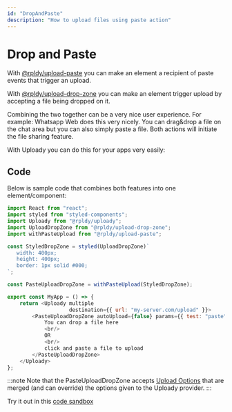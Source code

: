 ```yaml
---
id: "DropAndPaste"
description: "How to upload files using paste action"
---
```


# Drop and Paste

With [@rpldy/upload-paste](../../packages/rpldy-upload-paste) you can make an element a 
recipient of paste events that trigger an upload.

With [@rpldy/upload-drop-zone](../../packages/rpldy-upload-drop-zone) you can make an element trigger upload by 
accepting a file being dropped on it.

Combining the two together can be a very nice user experience. For example: Whatsapp Web does this very nicely.
You can drag&drop a file on the chat area but you can also simply paste a file. Both actions will initiate the file sharing feature.

With Uploady you can do this for your apps very easily:

## Code

Below is sample code that combines both features into one element/component:

```javascript
import React from "react";
import styled from "styled-components";
import Uploady from "@rpldy/uploady";
import UploadDropZone from "@rpldy/upload-drop-zone";
import withPasteUpload from "@rpldy/upload-paste";

const StyledDropZone = styled(UploadDropZone)`
   width: 400px;
   height: 400px;
   border: 1px solid #000;
`;

const PasteUploadDropZone = withPasteUpload(StyledDropZone);

export const MyApp = () => {
    return <Uploady multiple
                    destination={{ url: "my-server.com/upload" }}>
        <PasteUploadDropZone autoUpload={false} params={{ test: "paste" }}>
            You can drop a file here
            <br/>
            OR
            <br/>
            click and paste a file to upload
        </PasteUploadDropZone>
    </Uploady>
};
```

:::note
Note that the PasteUploadDropZone accepts [Upload Options](../../api#props) that are merged (and can override)
the options given to the Uploady provider. 
:::

Try it out in this [code sandbox](https://codesandbox.io/s/react-uploady-drag-and-paste-usx9s?file=/src/App.js)

